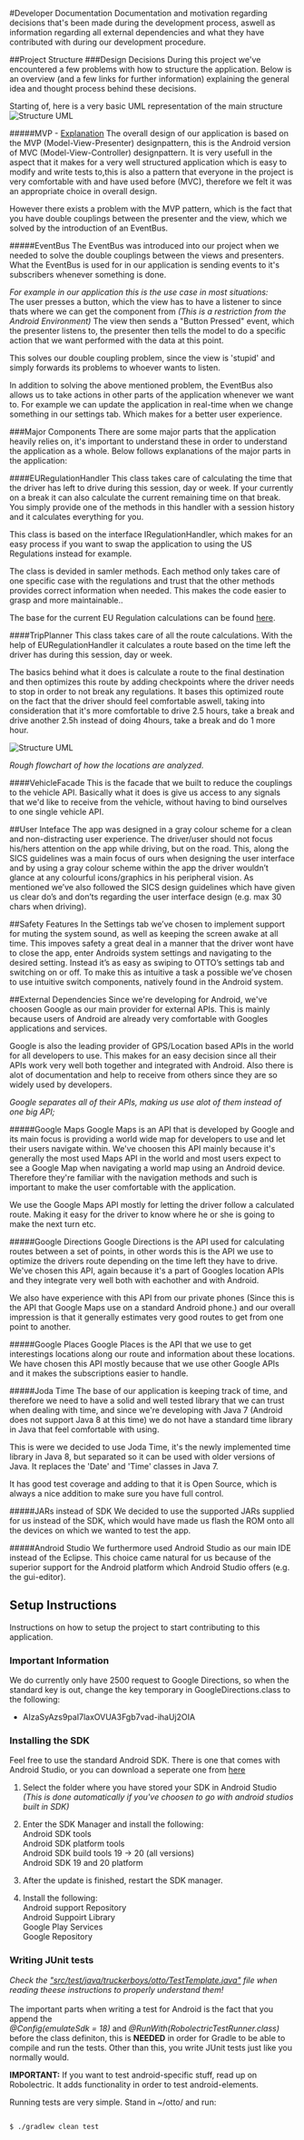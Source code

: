 #Developer Documentation
Documentation and motivation regarding decisions that's been made during
the development process, aswell as information regarding all external
dependencies and what they have contributed with during our development procedure.

##Project Structure
###Design Decisions
During this project we've encountered a few problems with how to structure the
application. Below is an overview (and a few links for further information)
explaining the general idea and thought process behind these decisions.

Starting of, here is a very basic UML representation of the main structure<br />
<img src="https://github.com/eineving/truckerboys/blob/develop/documentation/images/UML.png" title="Structure UML" />

#####MVP - <a href="http://antonioleiva.com/mvp-android/">Explanation</a>
The overall design of our application is based on the MVP (Model-View-Presenter)
designpattern, this is the Android version of MVC (Model-View-Controller)
designpattern. It is very usefull in the aspect that it makes for a very
well structured application which is easy to modify and write tests to,this is
also a pattern that everyone in the project is very comfortable with and have
used before (MVC), therefore we felt it was an appropriate choice in overall design.

However there exists a problem with the MVP pattern, which is the fact that
you have double couplings between the presenter and the view, which we
solved by the introduction of an EventBus.

#####EventBus
The EventBus was introduced into our project when we needed to solve the double
couplings between the views and presenters. What the EventBus is used for
in our application is sending events to it's subscribers whenever something is
done.

<i>For example in our application this is the use case in most situations:</i><br />
The user presses a button, which the view has to have a listener to since thats
where we can get the component from <i>(This is a restriction from the Android Environment)</i>
The view then sends a "Button Pressed" event, which the presenter listens to,
the presenter then tells the model to do a specific action that we want performed
with the data at this point.

This solves our double coupling problem, since the view is 'stupid' and simply
forwards its problems to whoever wants to listen.

In addition to solving the above mentioned problem, the EventBus also allows us to
take actions in other parts of the application whenever we want to. For example
we can update the application in real-time when we change something in our settings
tab. Which makes for a better user experience.

###Major Components
There are some major parts that the application heavily relies on, it's important
to understand these in order to understand the application as a whole. Below
follows explanations of the major parts in the application:

####EURegulationHandler
This class takes care of calculating the time that the driver has left to drive
during this session, day or week. If your currently on a break it can also
calculate the current remaining time on that break. You simply provide one of the
methods in this handler with a session history and it calculates everything for you.

This class is based on the interface IRegulationHandler, which makes for an easy
process if you want to swap the application to using the US Regulations instead
for example.

The class is devided in samler methods. Each method only takes care of one specific 
case with the regulations and trust that the other methods provides correct information
when needed. This makes the code easier to grasp and more maintainable.. 

The base for the current EU Regulation calculations can be found [here](https://www.transportstyrelsen.se/Global/Publikationer/Vag/Yrkestrafik/kor_vilotider_utg10_low.pdf).

####TripPlanner
This class takes care of all the route calculations. With the help of
EURegulationHandler it calculates a route based on the time left the driver has
during this session, day or week.

The basics behind what it does is calculate a route to the final destination and
then optimizes this route by adding checkpoints where the driver needs to stop
in order to not break any regulations. It bases this optimized route on the fact
that the driver should feel comfortable aswell, taking into consideration that
it's more comfortable to drive 2.5 hours, take a break and drive another 2.5h
instead of doing 4hours, take a break and do 1 more hour.

<img src="https://github.com/eineving/truckerboys/blob/develop/documentation/images/Flowchart_tripplanner.png" title="Structure UML" />

<i>Rough flowchart of how the locations are analyzed.</i>

####VehicleFacade
This is the facade that we built to reduce the couplings to the vehicle API.
Basically what it does is give us access to any signals that we'd like to
receive from the vehicle, without having to bind ourselves to one single
vehicle API.

##User Inteface
The app was designed in a gray colour scheme for a clean and non-distracting user experience. 
The driver/user should not focus his/hers attention on the app while driving, but on the road. 
This, along the SICS guidelines was a main focus of ours when designing the user interface and by using a gray colour scheme within the app the driver wouldn’t glance at any colourful icons/graphics in his peripheral vision.
As mentioned we’ve also followed the SICS design guidelines which have given us clear do’s and don’ts regarding the user interface design (e.g. max 30 chars when driving). 

##Safety Features
In the Settings tab we’ve chosen to implement support for muting the system sound, as well as keeping the screen awake at all time. 
This impoves safety a great deal in a manner that the driver wont have to close the app, enter Androids system settings and navigating to the desired setting. Instead it’s as easy as swiping to OTTO’s settings tab and switching on or off. 
To make this as intuitive a task a possible we’ve chosen to use intuitive switch components, natively found in the Android system.

##External Dependencies
Since we're developing for Android, we've choosen Google as our main provider for
external APIs. This is mainly because users of Android are already very
comfortable with Googles applications and services.

Google is also the leading provider of GPS/Location based APIs in the world for
all developers to use. This makes for an easy decision since all their APIs
work very well both together and integrated with Android. Also there is alot of
documentation and help to receive from others since they are so widely used by
developers.

<i>Google separates all of their APIs, making us use alot of them instead
of one big API;</i>

#####Google Maps
Google Maps is an API that is developed by Google and its main focus is providing
a world wide map for developers to use and let their users navigate within. We've
choosen this API mainly because it's generally the most used Maps API in the world
and most users expect to see a Google Map when navigating a world map using an
Android device. Therefore they're familiar with the navigation methods and
such is important to make the user comfortable with the application.

We use the Google Maps API mostly for letting the driver follow a calculated
route. Making it easy for the driver to know where he or she is going to make the
next turn etc.

#####Google Directions
Google Directions is the API used for calculating routes between a set of points,
in other words this is the API we use to optimize the drivers route depending
on the time left they have to drive. We've chosen this API, again because it's
a part of Googles location APIs and they integrate very well both with eachother
and with Android.

We also have experience with this API from our private phones (Since this is the
API that Google Maps use on a standard Android phone.) and our overall impression
is that it generally estimates very good routes to get from one point to another.

#####Google Places
Google Places is the API that we use to get interestings locations along our route and information about these locations. We have chosen this API mostly because that we use other Google APIs and it makes the subscriptions easier to handle.

#####Joda Time
The base of our application is keeping track of time, and therefore we need to
have a solid and well tested library that we can trust when dealing with time,
and since we're developing with Java 7 (Android does not support Java 8 at this time)
we do not have a standard time library in Java that feel comfortable with using.

This is were we decided to use Joda Time, it's the newly implemented time library
in Java 8, but separated so it can be used with older versions of Java. It
replaces the 'Date' and 'Time' classes in Java 7.

It has good test coverage and adding to that it is Open Source, which is always
a nice addition to make sure you have full control.

#####JARs instead of SDK
We decided to use the supported JARs supplied for us instead of the SDK, which would have made us flash the ROM onto all the devices on which we wanted to test the app.

#####Android Studio
We furthermore used Android Studio as our main IDE instead of the Eclipse. This choice came natural for us because of the superior support for the Android platform which Android Studio offers (e.g. the gui-editor).


## Setup Instructions
Instructions on how to setup the project to start contributing to this application.

### Important Information
We do currently only have 2500 request to Google Directions, so when the standard key is out, change the key temporary in GoogleDirections.class to the following:

<ul>
<li>AIzaSyAzs9paI7laxOVUA3Fgb7vad-ihaUj2OIA
</ul>

### Installing the SDK

Feel free to use the standard Android SDK. There is one that comes with
Android Studio, or you can download a seperate one from
<a href="http://developer.android.com/sdk/installing/index.html" target="_blank"> here</a>

1. Select the folder where you have stored your SDK in Android Studio <i>(This is done automatically if you've choosen to go with android studios built in SDK)</i>
2. Enter the SDK Manager and install the following: <br />
    Android SDK tools <br />
    Android SDK platform tools <br />
    Android SDK build tools 19 -> 20 (all versions)<br />
    Android SDK 19 and 20 platform
    
3. After the update is finished, restart the SDK manager.
4. Install the following: <br />
    Android support Repository <br />
    Android Suppoirt Library <br />
    Google Play Services <br />
    Google Repository <br />

### Writing JUnit tests
<i>Check the <a href="https://github.com/eineving/truckerboys/blob/develop/otto/app/src/test/java/truckerboys/otto/TestTemplate.java" target="_blank">"src/test/java/truckerboys/otto/TestTemplate.java"</a> file when reading theese instructions to properly understand them!</i><br /><br />
The important parts when writing a test for Android is the fact that you append the<br />
<i>@Config(emulateSdk = 18)</i> and <i>@RunWith(RobolectricTestRunner.class)</i> before the class definiton, this is <strong>NEEDED</strong> in order for Gradle to be able to
compile and run the tests. Other than this, you write JUnit tests just like you normally would.

<strong>IMPORTANT:</strong> If you want to test android-specific stuff, read up on Robolectric. It adds
functionality in order to test android-elements.

Running tests are very simple. Stand in  ~/otto/ and run:

<code>
$ ./gradlew clean test
</code>

